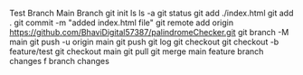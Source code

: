 Test Branch
Main Branch
git init
ls
ls -a
git status
git add ./index.html
git add .
git commit -m "added index.html file"
git remote add origin https://github.com/BhaviDigital57387/palindromeChecker.git
git branch -M main
git push -u origin main
git push
git log
git checkout
git checkout -b feature/test
git checkout main
git pull
git merge main
feature branch changes
f branch changes